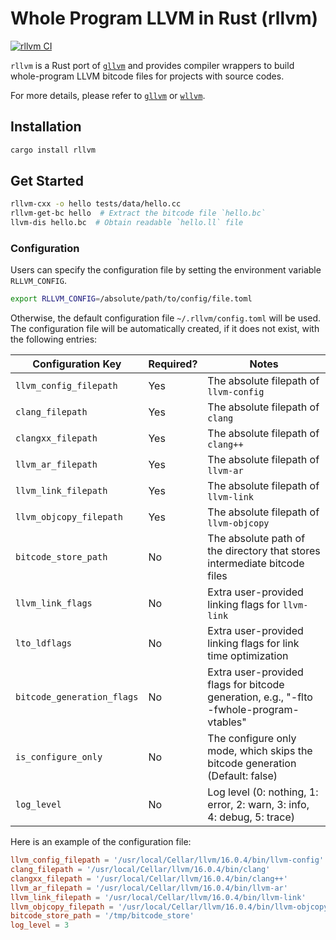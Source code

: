# Whole Program LLVM in Rust (rllvm)

[![rllvm CI](https://github.com/h1994st/rllvm/actions/workflows/ci.yml/badge.svg)](https://github.com/h1994st/rllvm/actions/workflows/ci.yml)

`rllvm` is a Rust port of [`gllvm`](https://github.com/SRI-CSL/gllvm) and provides compiler wrappers to build whole-program LLVM bitcode files for projects with source codes.

For more details, please refer to [`gllvm`](https://github.com/SRI-CSL/gllvm) or [`wllvm`](https://github.com/SRI-CSL/whole-program-llvm).

## Installation

```bash
cargo install rllvm
```

## Get Started

```bash
rllvm-cxx -o hello tests/data/hello.cc
rllvm-get-bc hello  # Extract the bitcode file `hello.bc`
llvm-dis hello.bc  # Obtain readable `hello.ll` file
```

### Configuration

Users can specify the configuration file by setting the environment variable `RLLVM_CONFIG`.

```bash
export RLLVM_CONFIG=/absolute/path/to/config/file.toml
```

Otherwise, the default configuration file `~/.rllvm/config.toml` will be used. The configuration file will be automatically created, if it does not exist, with the following entries:

| Configuration Key          | Required? | Notes                                                                                   |
| -------------------------- | --------- | --------------------------------------------------------------------------------------- |
| `llvm_config_filepath`     | Yes       | The absolute filepath of `llvm-config`                                                  |
| `clang_filepath`           | Yes       | The absolute filepath of `clang`                                                        |
| `clangxx_filepath`         | Yes       | The absolute filepath of `clang++`                                                      |
| `llvm_ar_filepath`         | Yes       | The absolute filepath of `llvm-ar`                                                      |
| `llvm_link_filepath`       | Yes       | The absolute filepath of `llvm-link`                                                    |
| `llvm_objcopy_filepath`    | Yes       | The absolute filepath of `llvm-objcopy`                                                 |
| `bitcode_store_path`       | No        | The absolute path of the directory that stores intermediate bitcode files               |
| `llvm_link_flags`          | No        | Extra user-provided linking flags for `llvm-link`                                       |
| `lto_ldflags`              | No        | Extra user-provided linking flags for link time optimization                            |
| `bitcode_generation_flags` | No        | Extra user-provided flags for bitcode generation, e.g., "-flto -fwhole-program-vtables" |
| `is_configure_only`        | No        | The configure only mode, which skips the bitcode generation (Default: false)            |
| `log_level`                | No        | Log level (0: nothing, 1: error, 2: warn, 3: info, 4: debug, 5: trace)                  |

Here is an example of the configuration file:

```toml
llvm_config_filepath = '/usr/local/Cellar/llvm/16.0.4/bin/llvm-config'
clang_filepath = '/usr/local/Cellar/llvm/16.0.4/bin/clang'
clangxx_filepath = '/usr/local/Cellar/llvm/16.0.4/bin/clang++'
llvm_ar_filepath = '/usr/local/Cellar/llvm/16.0.4/bin/llvm-ar'
llvm_link_filepath = '/usr/local/Cellar/llvm/16.0.4/bin/llvm-link'
llvm_objcopy_filepath = '/usr/local/Cellar/llvm/16.0.4/bin/llvm-objcopy'
bitcode_store_path = '/tmp/bitcode_store'
log_level = 3
```
